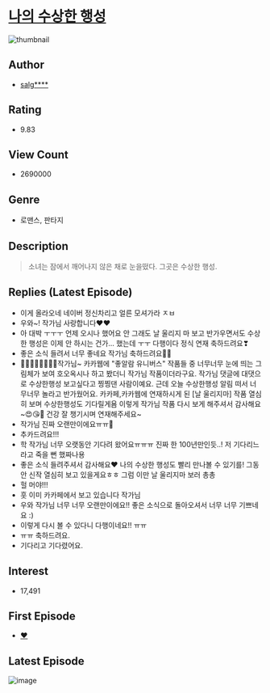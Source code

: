# [나의 수상한 행성](https://comic.naver.com/bestChallenge/list?titleId=697641)
![thumbnail](https://image-comic.pstatic.net/user_contents_data/challenge_comic/2022/03/16/310807/thumbnail_202x1640fd20c42_7165_42fd_93cb_3e5c289c9eec_00001611.JPEG)

## Author
- [salg****](https://comic.naver.com/artistTitle?id=310807)

## Rating
- 9.83

## View Count
- 2690000

## Genre
- 로맨스, 판타지

## Description
> 소녀는 잠에서 깨어나지 않은 채로 눈을떴다. 그곳은 수상한 행성.

## Replies (Latest Episode)
- 이게 올라오네 네이버 정신차리고 얼른 모셔가라 ㅈㅂ
- 우와~! 작가님 사랑합니다❤️❤️
- 아 대박 ㅜㅜㅜ 언제 오시나 했어요 안 그래도 날 울리지 마 보고 반가우면서도 수상한 행성은 이제 안 하시는 건가... 했는데 ㅜㅜ 다행이다 정식 연재 축하드려요❣
- 좋은 소식 들려서 너무 좋네요 작가님 축하드려요🥳🌷
- 🌺🌸🌼🌹💐🌻🌼🌷작가님~ 카카웹에 "좋알람 유니버스" 작품들 중 너무너무 눈에 띄는 그림체가 보여 호오옥시나 하고 봤더니 작가님 작품이더라구요. 작가님 댓글에 대댓으로 수상한행성 보고싶다고 찡찡댄 사람이예요. 근데 오늘 수상한행성 알림 떠서 너무너무 놀라고 반가웠어요. 카카페,카카웹에 연재하시게 된 [날 울리지마] 작품 열심히 보며 수상한행성도 기다릴게욤 이렇게 작가님 작품 다시 보게 해주셔서 감사해요~😍😘🥰 건강 잘 챙기시며 연재해주세요~
- 작가님 진짜 오랜만이에요ㅠㅠ💖
- 추카드려요!!!
- 학 작가님 너무 오랫동안 기다려 왔어요ㅠㅠㅠ 진짜 한 100년만인듯..! 저 기다리느라고 죽을 뻔 했짜나용
- 좋은 소식 들려주셔서 감사해요❤️ 나의 수상한 행성도 빨리 만나볼 수 있기를! 그동안 신작 열심히 보고 있을게요ㅎㅎ 그럼 이만 날 울리지마 보러 총총
- 헐 머야!!!
- 훗 이미 카카페에서 보고 있습니다 작가님
- 우와 작가님 너무 너무 오랜만이에요!! 좋은 소식으로 돌아오셔서 너무 너무 기쁘네요 :)
- 이렇게 다시 볼 수 있다니 다행이네요!! ㅠㅠ
- ㅠㅠ 축하드려요.
- 기다리고 기다렸어요.

## Interest
- 17,491

## First Episode
- [♥](https://comic.naver.com/bestChallenge/detail?titleId=697641&no=28)

## Latest Episode
![image](https://image-comic.pstatic.net/user_contents_data/challenge_comic/2022/12/11/310807/upload_7004001430398185783.jpeg)
